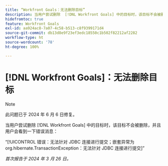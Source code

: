 ```yaml
---
title: “Workfront Goals：无法删除目标”
description: 当用户尝试删除  [!DNL Workfront Goals] 中的目标时，该目标不会被删除，并且用户会看到一条错误消息。
hidefromtoc: true
feature: Workfront Goals
exl-id: aa924ac8-7a07-4c58-b513-c8f9399171d4
source-git-commit: db13d8e9f23ef3edc18550c1b502f82212af2282
workflow-type: ht
source-wordcount: '78'
ht-degree: 100%

---
```


# [!DNL Workfront Goals]：无法删除目标

>[!NOTE]
>
>此问题已于 2024 年 6 月 6 日修复。

当用户尝试删除 [!DNL Workfront Goals] 中的目标时，该目标不会被删除，并且用户会看到一下错误消息：

“[!UICONTROL 错误：无法针对 JDBC 连接进行提交；嵌套异常为 org.hibernate.TransactionException：无法针对 JDBC 连接进行提交]”

_首次报告于 2024 年 3 月 26 日。_
